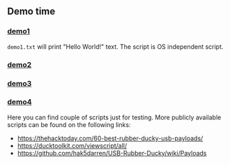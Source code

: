 ## Demo time

### [demo1](demo1.txt)

`demo1.txt` will print "Hello World!" text. The script is OS independent script.

### [demo2](demo2.txt)



### [demo3](demo3.txt)



### [demo4](demo4.txt)


Here you can find couple of scripts just for testing. More publicly available scripts can be found on the following links:
- https://thehacktoday.com/60-best-rubber-ducky-usb-payloads/
- https://ducktoolkit.com/viewscript/all/
- https://github.com/hak5darren/USB-Rubber-Ducky/wiki/Payloads
